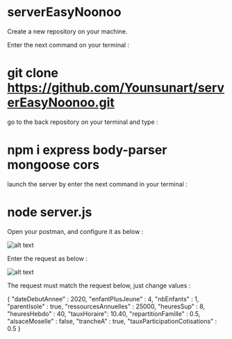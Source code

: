 # serverEasyNoonoo

Create a new repository on your machine.

Enter the next command on your terminal : 
# git clone https://github.com/Younsunart/serverEasyNoonoo.git

go to the back repository on your terminal and type : 
# npm i express body-parser mongoose cors

launch the server by enter the next command in your terminal :
# node server.js

Open your postman, and configure it as below :

![alt text](https://i.postimg.cc/hvRB4pM4/Screenshot-2020-01-13-at-09-54-58.png)

Enter the request as below : 

![alt text](https://i.postimg.cc/qvvd7tcK/Screenshot-2020-01-13-at-09-58-06.png)

The request must match the request below, just change values : 

{
	"dateDebutAnnee" : 2020,
	"enfantPlusJeune" : 4,
	"nbEnfants" : 1,
	"parentIsole" : true,
	"ressourcesAnnuelles" : 25000,
	"heuresSup" : 8,
	"heuresHebdo" : 40,
	"tauxHoraire": 10.40,
	"repartitionFamille" : 0.5,
	"alsaceMoselle" : false,
	"trancheA" : true, 
	"tauxParticipationCotisations" : 0.5
}
